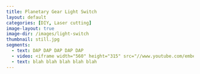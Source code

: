 ```yaml
---
title: Planetary Gear Light Switch
layout: default
categories: [DIY, Laser cutting]
image-layout: true
image-dir: /images/light-switch
thumbnail: still.jpg
segments: 
  - text: DAP DAP DAP DAP DAP
  - video: <iframe width="560" height="315" src="//www.youtube.com/embed/TPP6lMH36P0" frameborder="0" allowfullscreen></iframe>
  - text: blah blah blah blah blah
---
```

